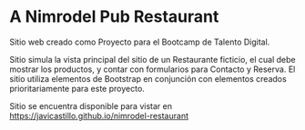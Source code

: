 # A Nimrodel Pub Restaurant

Sitio web creado como Proyecto para el Bootcamp de Talento Digital.

Sitio simula la vista principal del sitio de un Restaurante ficticio, 
el cual debe mostrar los productos, y contar con formularios para Contacto y Reserva.
El sitio utiliza elementos de Bootstrap en conjunción con elementos creados prioritariamente para este proyecto.

Sitio se encuentra disponible para vistar en https://javicastillo.github.io/nimrodel-restaurant
